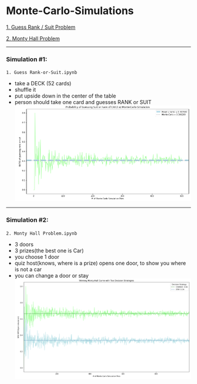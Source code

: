 # Monte-Carlo-Simulations

[1. Guess Rank / Suit Problem](#anchor1)

[2. Monty Hall Problem](#anchor2)
___
###  <a id="anchor1">Simulation #1:</a>
`1. Guess Rank-or-Suit.ipynb`

* take a DECK (52 cards)
* shuffle it
* put upside down in the center of the table
* person should take one card and guesses RANK or SUIT
![rank_or_suit](pictures/guess_rank_or_suit.png)

___
### <a id="anchor1">Simulation #2:</a>
`2. Monty Hall Problem.ipynb`

* 3 doors
* 3 prizes(the best one is Car)
* you choose 1 door
* quiz host(knows, where is a prize) opens one door, to show you where is not a car
* you can change a door or stay
![monty_hall](pictures/monty_hall.png)



